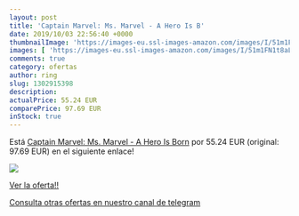 ```yaml
---
layout: post
title: 'Captain Marvel: Ms. Marvel - A Hero Is B'
date: 2019/10/03 22:56:40 +0000
thumbnailImage: 'https://images-eu.ssl-images-amazon.com/images/I/51m1FN1t8aL._SL200_.jpg'
images: [ 'https://images-eu.ssl-images-amazon.com/images/I/51m1FN1t8aL._SL200_.jpg' ]
comments: true
category: ofertas
author: ring
slug: 1302915398
description:
actualPrice: 55.24 EUR
comparePrice: 97.69 EUR
inStock: true
---
```


Está [Captain Marvel: Ms. Marvel - A Hero Is Born](https://www.amazon.com/dp/1302915398/?tag=redken08-20) por 55.24 EUR (original: 97.69 EUR) en el siguiente enlace!

[![](https://images-eu.ssl-images-amazon.com/images/I/51m1FN1t8aL._SL200_.jpg)](https://www.amazon.com/dp/1302915398/?tag=redken08-20)

[Ver la oferta!!](https://www.amazon.com/dp/1302915398/?tag=redken08-20)

[Consulta otras ofertas en nuestro canal de telegram](https://t.me/s/ofertas25)
